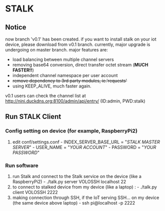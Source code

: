 # STALK

## Notice
now branch 'v0.1' has been created.
if you want to install stalk on your iot device, please download from v0.1 branch.
currently, major upgrade is undergoing on master branch. major features are:
  - load balancing between multiple channel servers
  - removing base64 conversion, direct transfer octet stream (**MUCH FASTER!!**)
  - independent channel namespace per user account
  - ~~remove dependency to 3rd party modules, ie.'requests'~~
  - using KEEP_ALIVE, much faster again.

v0.1 users can check the channel list at
  http://nini.duckdns.org:8100/admin/api/entry/
  (ID:admin, PWD:stalk)

## Run STALK Client

### Config setting on device (for example, RaspberryPi2)
  1. edit conf/settings.conf
    - INDEX_SERVER_BASE_URL = "*STALK MASTER SERVER*"
    - USER_NAME = "*YOUR ACCOUNT*"
    - PASSWORD = "*YOUR PASSWORD*" 

### Run software 
  1. run Stalk and connect to the Stalk service on the device (like a RaspberryPi2)
    - ./talk.py server VOLOSSH localhost 22
  1. to connect to stalked device from my device (like a laptop) :
    - ./talk.py client VOLOSSH 2222
  1. making connection through SSH, if the IoT serving SSH... on my device (the same device above laptop)
    - ssh pi@localhost -p 2222
